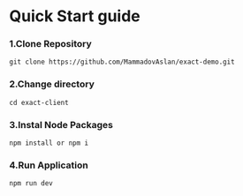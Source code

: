 # Quick Start guide

### 1.Clone Repository
```console
git clone https://github.com/MammadovAslan/exact-demo.git
```
### 2.Change directory
```console
cd exact-client
```
### 3.Instal Node Packages
```console
npm install or npm i
```
### 4.Run Application
```console
npm run dev
```
